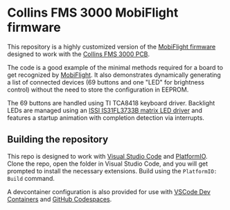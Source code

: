 # Collins FMS 3000 MobiFlight firmware

This repository is a highly customized version of the [MobiFlight firmware](https://github.com/MobiFlight/MobiFlight-FirmwareSource) designed to work with the [Collins FMS 3000 PCB](https://github.com/neilenns/Collins-FMS-3000).

The code is a good example of the minimal methods required for a board to get recognized by [MobiFlight](http://www.mobiflight.com/). It also demonstrates dynamically generating a list of connected devices (69 buttons and one "LED" for brightness control) without the need to store the configuration in EEPROM.

The 69 buttons are handled using TI TCA8418 keyboard driver. Backlight LEDs are managed using an [ISSI IS31FL3733B matrix LED driver](https://www.lumissil.com/assets/pdf/core/IS31FL3733B_DS.pdf) and features a startup animation with completion detection via interrupts.

## Building the repository

This repo is designed to work with [Visual Studio Code](https://code.visualstudio.com/Download) and [PlatformIO](https://marketplace.visualstudio.com/items?itemName=platformio.platformio-ide). Clone the repo, open the folder in Visual Studio Code, and you will get prompted to install the necessary extensions. Build using the `PlatformIO: Build` command.

A devcontainer configuration is also provided for use with [VSCode Dev Containers](https://marketplace.visualstudio.com/items?itemName=ms-vscode-remote.vscode-remote-extensionpack) and [GitHub Codespaces](https://github.com/features/codespaces).
